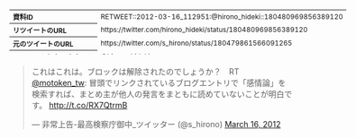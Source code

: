 <table style="font-size: 9pt; width: 610px; margin-bottom: 20px; height: 80px;">
<tbody>
    <tr>
        <th align=left>資料ID</th>
        <td align=left>RETWEET::2012-03-16_112951:@hirono_hideki::180480969856389120</td>
    </tr>
    <tr>
        <th align=left>リツイートのURL</th>
        <td align=left>https://twitter.com/hirono_hideki/status/180480969856389120</td>
    </tr>
    <tr>
        <th align=left>元のツイートのURL</th>
        <td align=left>https://twitter.com/s_hirono/status/180479861566091265</td>
    </tr>
    <tr>
        <th align=left>リツイートしたアカウント</th>
        <td align=left>@hirono_hideki</td>
    </tr>
    <tr>
        <th align=left>元のツイートのアカウント</th>
        <td align=left>@s_hirono</td>
    </tr>
    <tr>
        <th align=left>リツイートしたユーザ名</th>
        <td align=left>刑事告発・非常上告＼金沢地方検察庁御中</td>
    </tr>
    <tr>
        <th align=left>元のツイートのユーザ名</th>
        <td align=left>非常上告-最高検察庁御中_ツイッター</td>
    </tr>
    <tr>
        <th align=left>ツイートの記録日時</th>
        <td align=left>created_at 2022-08-24_1518</td>
    </tr>
</tbody>
</table>
<blockquote class="twitter-tweet" data-width="450"  data-lang="ja"><p lang="ja" dir="ltr">これはこれは。ブロックは解除されたのでしょうか？　RT <a href="https://twitter.com/motoken_tw?ref_src=twsrc%5Etfw">@motoken_tw</a>: 冒頭でリンクされているブログエントリで「感情論」を検索すれば、まとめ主が他人の発言をまともに読めていないことが明白です。 <a href="http://t.co/RX7QtrmB">http://t.co/RX7QtrmB</a></p>&mdash; 非常上告-最高検察庁御中_ツイッター (@s_hirono) <a href="https://twitter.com/s_hirono/status/180479861566091265?ref_src=twsrc%5Etfw">March 16, 2012</a></blockquote>
<script async src="https://platform.twitter.com/widgets.js" charset="utf-8"></script>


